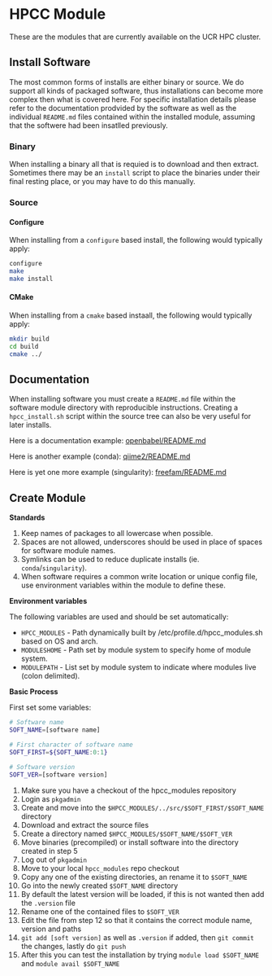 # HPCC Module

These are the modules that are currently available on the UCR HPC cluster.

## Install Software

The most common forms of installs are either binary or source.
We do support all kinds of packaged software, thus installations can become more complex then what is covered here.
For specific installation details please refer to the documentation prodvided by the software as well as the individual `README.md` files contained within the installed module, assuming that the softwere had been insatlled previously.

### Binary

When installing a binary all that is requied is to download and then extract.
Sometimes there may be an `install` script to place the binaries under their final resting place, or you may have to do this manually.

### Source

#### Configure

When installing from a `configure` based install, the following would typically apply:

```bash
configure
make
make install
```

#### CMake

When installing from a `cmake` based instaall, the following would typically apply:

```bash
mkdir build
cd build
cmake ../
```

## Documentation

When installing software you must create a `README.md` file within the software module directory with reproducible instructions.
Creating a `hpcc_install.sh` script within the source tree can also be very useful for later installs.

Here is a documentation example: [openbabel/README.md](openbabel)

Here is another example (conda): [qiime2/README.md](qiime2)

Here is yet one more example (singularity): [freefam/README.md](freefam)

## Create Module

__Standards__

1. Keep names of packages to all lowercase when possible.
2. Spaces are not allowed, underscores should be used in place of spaces for software module names.
3. Symlinks can be used to reduce duplicate installs (ie. `conda`/`singularity`).
4. When software requires a common write location or unique config file, use environment variables within the module to define these.

__Environment variables__

The following variables are used and should be set automatically:

  * `HPCC_MODULES` - Path dynamically built by /etc/profile.d/hpcc_modules.sh based on OS and arch.
  * `MODULESHOME` - Path set by module system to specify home of module system.
  * `MODULEPATH` - List set by module system to indicate where modules live (colon delimited).

__Basic Process__

First set some variables:

```bash
# Software name
SOFT_NAME=[software name]

# First character of software name
SOFT_FIRST=${SOFT_NAME:0:1}

# Software version
SOFT_VER=[software version]
```

1. Make sure you have a checkout of the hpcc_modules repository
2. Login as `pkgadmin`
3. Create and move into the `$HPCC_MODULES/../src/$SOFT_FIRST/$SOFT_NAME` directory
4. Download and extract the source files
5. Create a directory named `$HPCC_MODULES/$SOFT_NAME/$SOFT_VER`
6. Move binaries (precompiled) or install software into the directory created in step 5
7. Log out of `pkgadmin`
8. Move to your local `hpcc_modules` repo checkout
9. Copy any one of the existing directories, an rename it to `$SOFT_NAME`
10. Go into the newly created `$SOFT_NAME` directory
11. By default the latest version will be loaded, if this is not wanted then add the `.version` file
12. Rename one of the contained files to `$SOFT_VER`
13. Edit the file from step 12 so that it contains the correct module name, version and paths
14. `git add [soft version]` as well as `.version` if added, then `git commit` the changes, lastly do `git push`
15. After this you can test the installation by trying `module load $SOFT_NAME` and `module avail $SOFT_NAME`

